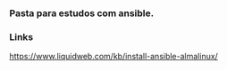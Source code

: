 ### Pasta para estudos com ansible.

### Links
https://www.liquidweb.com/kb/install-ansible-almalinux/
